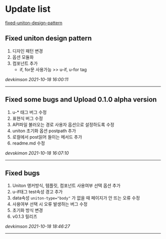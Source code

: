 # Update list

<!-- markdownlint-enable MD000 -->
[fixed-uniton-design-pattern](#fixed-uniton-design-pattern)

## Fixed uniton design pattern

1. 디자인 패턴 변경
2. 옵션 모듈화
3. 컴포넌트 추가
   - if, for문 사용가능 >> u-if, u-for tag

*devkimson 2021-10-18 16:00:11*

-----

## Fixed some bugs and Upload 0.1.0 alpha version

1. u-* 태그 버그 수정
2. 표현식 버그 수정
3. API파일 불러오는 경로 사용자 옵션으로 설정하도록 수정
4. uniton 초기화 옵션 postpath 추가
5. 로컬에서 post읽어 들이는 메서드 추가
6. readme.md 수정

*devskimon 2021-10-18 16:07:10*

-----

## Fixed bugs

1. Uniton 앵커방식, 템플릿, 컴포넌트 사용여부 선택 옵션 추가
2. u-if태그 test속성 경고 추가
3. data속성 `uniton-type="body"` 가 없을 때 페이지가 안 뜨는 오류 수정
4. 사용여부 선택 시 오류 발생하는 버그 수정
5. 초기화 방식 변경
6. v0.1.3 릴리즈

*devkimson 2021-10-18 18:46:27*

-----